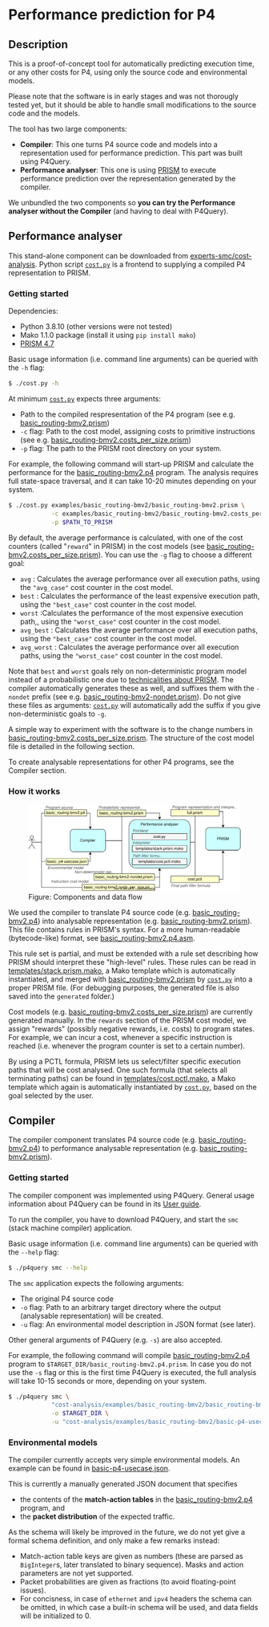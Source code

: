 # Performance prediction for P4

## Description

This is a proof-of-concept tool for automatically predicting execution time, or any other costs for P4, using only the source code and environmental models.

Please note that the software is in early stages and was not thorougly tested yet, but it should be able to handle small modifications to the source code and the models.

The tool has two large components:

- **Compiler**: This one turns P4 source code and models into a representation used for performance prediction. This part was built using P4Query. 
- **Performance analyser**: This one is using [PRISM](https://www.prismmodelchecker.org/) to execute performance prediction over the representation generated by the compiler.

We unbundled the two components so **you can try the Performance analyser without the Compiler** (and having to deal with P4Query).

## Performance analyser

This stand-alone component can be downloaded from [experts-smc/cost-analysis](../../experts-smc/cost-analysis). Python script [`cost.py`](../../experts-smc/cost-analysis/cost.py) is a frontend to supplying a compiled P4 representation to PRISM.

### Getting started

Dependencies: 

- Python 3.8.10 (other versions were not tested)
- Mako 1.1.0 package (install it using  `pip install mako`)
- [PRISM 4.7](https://github.com/prismmodelchecker/prism)

Basic usage information (i.e. command line arguments) can be queried with the `-h` flag:

```sh
$ ./cost.py -h
```

At minimum [`cost.py`](../../experts-smc/cost-analysis/cost.py) expects three arguments:

- Path to the compiled respresentation of the P4 program (see e.g. [basic_routing-bmv2.prism](../../experts-smc/cost-analysis/examples/basic_routing-bmv2/basic_routing-bmv2.prism))
- `-c` flag: Path to the cost model, assigning costs to primitive instructions (see e.g. [basic_routing-bmv2.costs_per_size.prism](../../experts-smc/cost-analysis/examples/basic_routing-bmv2/basic_routing-bmv2.costs_per_size.prism))
- `-p` flag: The path to the PRISM root directory on your system.

For example, the following command will start-up PRISM and calculate the performance for the [basic_routing-bmv2.p4](../../experts-smc/cost-analysis/examples/basic_routing-bmv2/basic_routing-bmv2.p4) program. The analysis requires full state-space traversal, and it can take 10-20 minutes depending on your system.

```sh
$ ./cost.py examples/basic_routing-bmv2/basic_routing-bmv2.prism \
            -c examples/basic_routing-bmv2/basic_routing-bmv2.costs_per_size.prism \
            -p $PATH_TO_PRISM 
```

By default, the average performance is calculated, with one of the cost counters (called "`reward`" in PRISM) in the cost models (see [basic_routing-bmv2.costs_per_size.prism](../../experts-smc/cost-analysis/examples/basic_routing-bmv2/basic_routing-bmv2.costs_per_size.prism)). You can use the `-g` flag to choose a different goal: 

- `avg` : Calculates the average performance over all execution paths, using the `"avg_case"` cost counter in the cost model.
- `best` : Calculates the performance of the least expensive execution path, using the `"best_case"` cost counter in the cost model.
- `worst` :Calculates the performance of the most expensive execution path,, using the `"worst_case"` cost counter in the cost model.
- `avg_best` : Calculates the average performance over all execution paths, using the `"best_case"` cost counter in the cost model.
- `avg_worst` : Calculates the average performance over all execution paths, using the `"worst_case"` cost counter in the cost model.

Note that `best` and `worst` goals rely on non-deterministic program model instead of a probabilistic one due to [technicalities about PRISM](https://groups.google.com/g/prismmodelchecker/c/vKdGTO4upI0/m/KzHQFMl3ukwJ "the min and max values only represent the min or max *expected* value under the different possible resolutions of the nondeterminism and not the probabilistic choices (there is no min/max for DTMCs as there is no nondeterminism)"). The compiler automatically generates these as well, and suffixes them with the `-nondet` prefix (see e.g. [basic_routing-bmv2-nondet.prism](../../experts-smc/cost-analysis/examples/basic_routing-bmv2/basic_routing-bmv2-nondet.prism)). Do not give these files as arguments: [`cost.py`](../../experts-smc/cost-analysis/cost.py) will automatically add the suffix if you give non-deterministic goals to `-g`.

A simple way to experiment with the software is to the change numbers in [basic_routing-bmv2.costs_per_size.prism](../../experts-smc/cost-analysis/examples/basic_routing-bmv2/basic_routing-bmv2.costs_per_size.prism). The structure of the cost model file is detailed in the following section.  

To create analysable representations for other P4 programs, see the Compiler section.


### How it works

<figure>
  <img src="figures/cost-analysis.svg">
  <figcaption>Figure: Components and data flow</figcaption>
</figure>

We used the compiler to translate P4 source code (e.g. [basic_routing-bmv2.p4](../../experts-smc/cost-analysis/examples/basic_routing-bmv2/basic_routing-bmv2.p4)) into analysable representation (e.g. [basic_routing-bmv2.prism](../../experts-smc/cost-analysis/examples/basic_routing-bmv2/basic_routing-bmv2.prism)). This file contains rules in PRISM's syntax. For a more human-readable (bytecode-like) format, see [basic_routing-bmv2.p4.asm](../../experts-smc/cost-analysis/examples/basic_routing-bmv2/basic_routing-bmv2.p4.asm).

This rule set is partial, and must be extended with a rule set describing how PRISM should interpret these "high-level" rules. These rules can be read in [templates/stack.prism.mako](../../experts-smc/cost-analysis/templates/stack.prism.mako), a Mako template which is automatically instantiated, and merged with [basic_routing-bmv2.prism](../../experts-smc/cost-analysis/examples/basic_routing-bmv2/basic_routing-bmv2.prism) by [`cost.py`](../../experts-smc/cost-analysis/cost.py) into a proper PRISM file. (For debugging purposes, the generated file is also saved into the `generated` folder.)

Cost models (e.g. [basic_routing-bmv2.costs_per_size.prism](../../experts-smc/cost-analysis/examples/basic_routing-bmv2/basic_routing-bmv2.costs_per_size.prism)) are currently generated manually. In the `rewards` section of the PRISM cost model, we assign "rewards" (possibly negative rewards, i.e. costs) to program states. For example, we can incur a cost, whenever a specific instruction is reached (i.e. whenever the program counter is set to a certain number).

By using a PCTL formula, PRISM lets us select/filter specific execution paths that will be cost analysed. One such formula (that selects all terminating paths) can be found in [templates/cost.pctl.mako](../../experts-smc/cost-analysis/templates/stack.prism.mako), a Mako template which again is automatically instantiated by [`cost.py`](../../experts-smc/cost-analysis/cost.py), based on the goal selected by the user. 


## Compiler

The compiler component translates P4 source code (e.g. [basic_routing-bmv2.p4](../../experts-smc/cost-analysis/examples/basic_routing-bmv2/basic_routing-bmv2.p4)) to performance analysable representation (e.g. [basic_routing-bmv2.prism](../../experts-smc/cost-analysis/examples/basic_routing-bmv2/basic_routing-bmv2.prism)). 

### Getting started

The compiler component was implemented using P4Query. General usage information about P4Query can be found in its [User guide](docs/user_guide.md).

To run the compiler, you have to download P4Query, and start the `smc` (stack machine compiler) application.

Basic usage information (i.e. command line arguments) can be queried with the `--help` flag:

```sh
$ ./p4query smc --help
```

The `smc` application expects the following arguments:

- The original P4 source code 
- `-o` flag: Path to an arbitrary target directory where the output (analysable representation) will be created. 
- `-u` flag: An environmental model description in JSON format (see later).

Other general arguments of P4Query (e.g. `-s`) are also accepted. 

For example, the following command will compile [basic_routing-bmv2.p4](../../experts-smc/cost-analysis/examples/basic_routing-bmv2/basic_routing-bmv2.p4) program to `$TARGET_DIR/basic_routing-bmv2.p4.prism`. In case you do not use the `-s` flag or this is the first time P4Query is executed, the full analysis will take 10-15 seconds or more, depending on your system.  

```sh
$ ./p4query smc \
            "cost-analysis/examples/basic_routing-bmv2/basic_routing-bmv2.p4" \
            -o $TARGET_DIR \
            -u "cost-analysis/examples/basic_routing-bmv2/basic-p4-usecase.json"
```

### Environmental models

The compiler currently accepts very simple environmental models. An example can be found in [basic-p4-usecase.json](../../experts-smc/cost-analysis/examples/basic_routing-bmv2/basic-p4-usecase.json). 

This is currently a manually generated JSON document that specifies 

- the contents of the **match-action tables** in the [basic_routing-bmv2.p4](../../experts-smc/cost-analysis/examples/basic_routing-bmv2/basic_routing-bmv2.p4) program, and 
- the **packet distribution** of the expected traffic.

As the schema will likely be improved in the future, we do not yet give a formal schema definition, and only make a few remarks instead:

- Match-action table keys are given as numbers (these are parsed as `BigInteger`s, later translated to binary sequence). Masks and action parameters are not yet supported.
- Packet probabilities are given as fractions (to avoid floating-point issues).
- For concisness, in case of `ethernet` and `ipv4` headers the schema can be omitted, in which case a built-in schema will be used, and data fields will be initialized to 0. 

